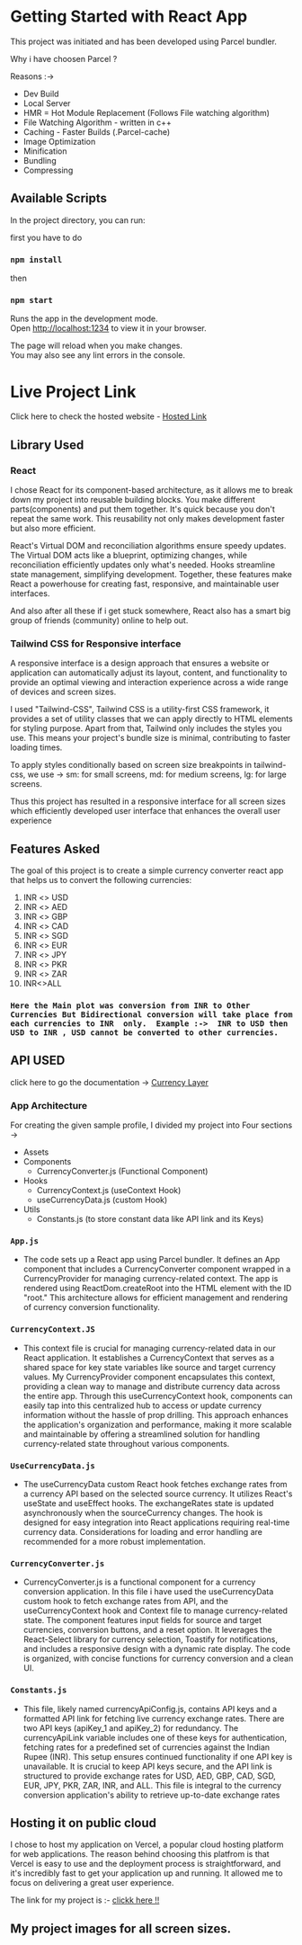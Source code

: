# Getting Started with React App

This project was initiated and has been developed using Parcel bundler.

Why i have choosen Parcel ?

Reasons :->
- Dev Build
- Local Server
- HMR = Hot Module Replacement (Follows File watching algorithm)
- File Watching Algorithm - written in c++
- Caching - Faster Builds (.Parcel-cache)
- Image Optimization
- Minification
- Bundling
- Compressing

## Available Scripts

In the project directory, you can run:

first you have to do

### `npm install`
then
### `npm start`

Runs the app in the development mode.\
Open [http://localhost:1234](http://localhost:1234) to view it in your browser.

The page will reload when you make changes.\
You may also see any lint errors in the console.

# Live Project Link

Click here to check the hosted website - [Hosted Link](https://rate-rocket.vercel.app/)

## Library Used

### React

I chose React for its component-based architecture, as it allows me to break down my project into reusable building blocks.
You make different parts(components) and put them together. It's quick because you don't repeat the same work.
This reusability not only makes development faster but also more efficient.

React's Virtual DOM and reconciliation algorithms ensure speedy updates. The Virtual DOM acts like a blueprint, optimizing changes, while reconciliation efficiently updates only what's needed. Hooks streamline state management, simplifying development. Together, these features make React a powerhouse for creating fast, responsive, and maintainable user interfaces.

And also after all these if i get stuck somewhere, React also has a smart big group of friends (community) online to help out.

### Tailwind CSS for Responsive interface

A responsive interface is a design approach that ensures a website or application can automatically adjust its layout, content, and functionality to provide an optimal viewing and interaction experience across a wide range of devices and screen sizes.

I used "Tailwind-CSS", Tailwind CSS is a utility-first CSS framework, it provides a set of utility classes that we can apply directly to HTML elements for styling purpose. Apart from that, Tailwind only includes the styles you use. This means your project's bundle size is minimal, contributing to faster loading times.

To apply styles conditionally based on screen size breakpoints in tailwind-css, we use -> sm: for small screens, md: for medium screens, lg: for large screens.

Thus this project has resulted in a responsive interface for all screen sizes which efficiently developed user interface that enhances the overall user experience

## Features Asked

The goal of this project is to create a simple currency converter react app that helps us to convert the following currencies:

1. INR <> USD
2. INR <> AED
3. INR <> GBP
4. INR <> CAD
5. INR <> SGD
6. INR <> EUR
7. INR <> JPY
8. INR <> PKR
9. INR <> ZAR
10. INR<>ALL

 ### `Here the Main plot was conversion from INR to Other Currencies But Bidirectional conversion will take place from each currencies to INR  only.  Example :->  INR to USD then USD to INR , USD cannot be converted to other currencies.`

## API USED

click here to go the documentation -> [Currency Layer](https://quick-converter.vercel.app/)


### App Architecture

For creating the given sample profile, I divided my project into Four sections ->
- Assets
- Components 
  - CurrencyConverter.js (Functional Component)
- Hooks
  - CurrencyContext.js (useContext Hook)
  - useCurrencyData.js (custom Hook)
- Utils
  - Constants.js (to store constant data like API link and its Keys)

### `App.js`
- The code sets up a React app using Parcel bundler. It defines an App component that includes a CurrencyConverter component wrapped in a CurrencyProvider for managing currency-related context. The app is rendered using ReactDom.createRoot into the HTML element with the ID "root." This architecture allows for efficient management and rendering of currency conversion functionality.

### `CurrencyContext.JS`
  - This context file is crucial for managing currency-related data in our React application. It establishes a CurrencyContext that serves as a shared space for key state variables like source and target currency values. My CurrencyProvider component encapsulates this context, providing a clean way to manage and distribute currency data across the entire app. Through this useCurrencyContext hook, components can easily tap into this centralized hub to access or update currency information without the hassle of prop drilling. This approach enhances the application's organization and performance, making it more scalable and maintainable by offering a streamlined solution for handling currency-related state throughout various components.

### `UseCurrencyData.js`
- The useCurrencyData custom React hook fetches exchange rates from a currency API based on the selected source currency. It utilizes React's useState and useEffect hooks. The exchangeRates state is updated asynchronously when the sourceCurrency changes. The hook is designed for easy integration into React applications requiring real-time currency data. Considerations for loading and error handling are recommended for a more robust implementation.

### `CurrencyConverter.js`
- CurrencyConverter.js is a functional component for a currency conversion application. In this file i have used the useCurrencyData custom hook to fetch exchange rates from API, and the useCurrencyContext hook and Context file to manage currency-related state. The component features input fields for source and target currencies, conversion buttons, and a reset option. It leverages the React-Select library for currency selection, Toastify for notifications, and includes a responsive design with a dynamic rate display. The code is organized, with concise functions for currency conversion and a clean UI.

### `Constants.js`
- This file, likely named currencyApiConfig.js, contains API keys and a formatted API link for fetching live currency exchange rates. There are two API keys (apiKey_1 and apiKey_2) for redundancy. The currencyApiLink variable includes one of these keys for authentication, fetching rates for a predefined set of currencies against the Indian Rupee (INR). This setup ensures continued functionality if one API key is unavailable. It is crucial to keep API keys secure, and the API link is structured to provide exchange rates for USD, AED, GBP, CAD, SGD, EUR, JPY, PKR, ZAR, INR, and ALL. This file is integral to the currency conversion application's ability to retrieve up-to-date exchange rates


## Hosting it on public cloud

I chose to host my application on Vercel, a popular cloud hosting platform for web applications. The reason behind choosing this platfrom is that Vercel is easy to use and the deployment process is straightforward, and it's incredibly fast to get your application up and running. It allowed me to focus on delivering a great user experience.

The link for my project is :- [clickk here !!](https://quick-converter.vercel.app/)

## My project images for all screen sizes.


